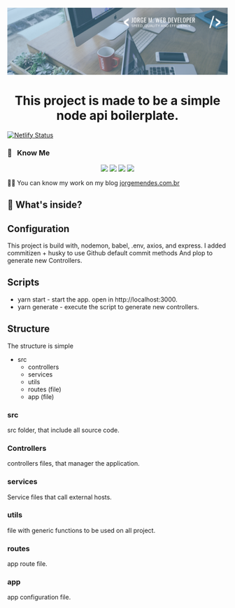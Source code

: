 <p align="center">
  <a href="https://jorgemendes.com.br/">
    <img src="https://raw.githubusercontent.com/Jorge-Bill/blog/master/src/images/jorge_banner.png">
  </a>
</p>
<h1 align="center">
  This project is made to be a simple node api boilerplate.
</h1>

[![Netlify Status](https://api.netlify.com/api/v1/badges/1132fe74-5ceb-46e3-b6b8-9e6c8bd6372f/deploy-status)](https://app.netlify.com/sites/jorge-mendes-blog/deploys)

<h3> 🎯 &nbsp; Know Me </h3>

<p align="center">
<a href="https://www.linkedin.com/in/jorge-mendes-83a572a7/?locale=en_US"><img src="https://img.shields.io/badge/-linkedin-0077B5?style=flat-square&logo=Linkedin&logoColor=white"/></a>
<a href="mailto:jorge.mendesx@gmail.com"><img src="https://img.shields.io/badge/-gmail-D14836?style=flat-square&logo=gmail&logoColor=white"/></a>
<a href="https://www.instagram.com/jorgebillsilva/?hl=pt-br"><img src="https://img.shields.io/badge/-instagram-E4405F?style=flat-square&logo=Instagram&logoColor=white"/></a>
<a href="https://www.facebook.com/jorgebill.silva"><img src="https://img.shields.io/badge/-facebook-1877F2?style=flat-square&logo=Facebook&logoColor=white"/></a>
</p>

👨🏻‍  You can know my work on my blog  <a href="https://www.jorgemendes.com.br"> jorgemendes.com.br </a>

## 🚀 What's inside?

## Configuration

This project is build with, nodemon, babel, .env, axios, and express.
I added commitizen + husky to use Github default commit methods
And plop to generate new Controllers.

## Scripts

- yarn start - start the app. open in http://localhost:3000.
- yarn generate - execute the script to generate new controllers.


## Structure

The structure is simple

- src
    - controllers
    - services
    - utils
    - routes (file)
    - app (file)

### src

src folder, that include all source code.

### Controllers

controllers files, that manager the application.

### services

Service files that call external hosts.
### utils

file with generic functions to be used on all project.
### routes

app route file.

### app

app configuration file.

